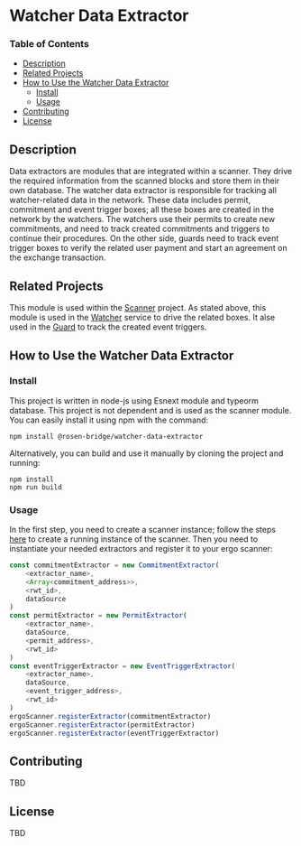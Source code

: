 # Watcher Data Extractor


### Table of Contents
- [Description](#description)  
- [Related Projects](#related-projects)
- [How to Use the Watcher Data Extractor](#how-to-use-the-watcher-data-extractor)
    - [Install](#install)
    - [Usage](#usage)
- [Contributing](#contributing)
- [License](#license)

<a name="headers"/>

## Description
Data extractors are modules that are integrated within a scanner. They drive the required information from the scanned blocks and store them in their own database. The watcher data extractor is responsible for tracking all watcher-related data in the network. These data includes permit, commitment and event trigger boxes; all these boxes are created in the network by the watchers. The watchers use their permits to create new commitments, and need to track created commitments and triggers to continue their procedures. On the other side, guards need to track event trigger boxes to verify the related user payment and start an agreement on the exchange transaction.
 
 
## Related Projects
This module is used within the [Scanner](https://github.com/rosen-bridge/scanner) project. As stated above, this module is used in the [Watcher](https://github.com/rosen-bridge/watcher) service to drive the related boxes. It alse used in the [Guard](https://github.com/rosen-bridge/watcher) to track the created event triggers.


## How to Use the Watcher Data Extractor
### Install
This project is written in node-js using Esnext module and typeorm database. This project is not dependent and is used as the scanner module. You can easily install it using npm with the command:
 
```shell
npm install @rosen-bridge/watcher-data-extractor
```
 
Alternatively, you can build and use it manually by cloning the project and running:
```shell
npm install
npm run build
```
 
### Usage
In the first step, you need to create a scanner instance; follow the steps [here](https://github.com/rosen-bridge/scanner) to create a running instance of the scanner. Then you need to instantiate your needed extractors and register it to your ergo scanner:
```javascript
const commitmentExtractor = new CommitmentExtractor(
    <extractor_name>, 
    <Array<commitment_address>>,
    <rwt_id>,
    dataSource
)
const permitExtractor = new PermitExtractor(
    <extractor_name>, 
    dataSource, 
    <permit_address>, 
    <rwt_id>
)
const eventTriggerExtractor = new EventTriggerExtractor(
    <extractor_name>, 
    dataSource, 
    <event_trigger_address>, 
    <rwt_id>
)
ergoScanner.registerExtractor(commitmentExtractor)
ergoScanner.registerExtractor(permitExtractor)
ergoScanner.registerExtractor(eventTriggerExtractor)
```

## Contributing
TBD

## License
TBD
